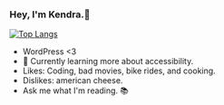 ### Hey, I'm Kendra.🌻 

[![Top Langs](https://github-readme-stats.vercel.app/api/top-langs/?username=kendrak922&layout=compact)](https://github.com/anuraghazra/github-readme-stats)


- WordPress <3 
- 🌱 Currently learning more about accessibility.
- Likes: Coding, bad movies, bike rides, and cooking. 
- Dislikes: american cheese.
- Ask me what I'm reading. 📚
